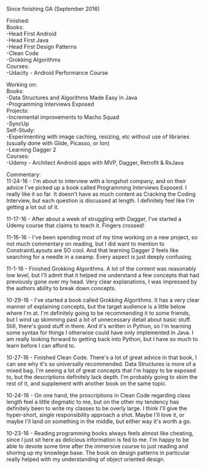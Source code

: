 Since finishing GA (September 2016)  

Finished:  
Books:  
-Head First Android  
-Head First Java  
-Head First Design Patterns  
-Clean Code  
-Grokking Algorithms  
Courses:  
-Udacity - Android Performance Course  


Working on:  
Books:  
-Data Structures and Algorithms Made Easy In Java  
-Programming Interviews Exposed  
Projects:  
-Incremental improvements to Macho Squad  
-SyncUp  
Self-Study:  
-Experimenting with image caching, resizing, etc without use of libraries (usually done with Glide, Picasso, or Ion)  
-Learning Dagger 2  
Courses:  
-Udemy - Architect Android apps with MVP, Dagger, Retrofit & RxJava  


Commentary:  
11-24-16 - I'm about to interview with a longshot company, and on their advice I've picked up a book called Programming Interviews Exposed.  I really like it so far.  It doesn't have as much content as Cracking the Coding Interview, but each question is discussed at length.  I definitely feel like I'm getting a lot out of it.  

11-17-16 - After about a week of struggling with Dagger, I've started a Udemy course that claims to teach it.  Fingers crossed!  

11-16-16 - I've been spending most of my time working on a new project, so not much commentary on reading, but I did want to mention to ConstraintLayouts are SO cool.  And that learning Dagger 2 feels like searching for a needle in a swamp.  Every aspect is just deeply confusing.  

11-1-16 - Finished Grokking Algorithms. A lot of the content was reasonably low level, but I'll admit that it helped me understand a few concepts that had previously gone over my head. Very clear explanations, I was impressed by the authors ability to break down concepts.  

10-29-16 - I've started a book called Grokking Algorithms. It has a very clear manner of explaining concepts, but the target audience is a little below where I'm at. I'm definitely going to be recommending it to some friends, but I wind up skimming past a lot of unnecessary detail about basic stuff. Still, there's good stuff in there. And it's written in Python, so I'm learning some syntax for things I otherwise could have only implemented in Java. I am really looking forward to getting back into Python, but I have so much to learn before I can afford to.  

10-27-16 - Finished Clean Code. There's a lot of great advice in that book, I can see why it's so universally recommended. Data Structures is more of a mixed bag. I'm seeing a lot of great concepts that I'm happy to be exposed to, but the descriptions definitely lack depth. I'm probably going to skim the rest of it, and supplement with another book on the same topic.

10-24-16 - On one hand, the proscriptions in Clean Code regarding class length feel a little dogmatic to me, but on the other my tendency has definitely been to write my classes to be overly large. I think I'll give the hyper-short, single responsibility approach a shot. Maybe I'll love it, or maybe I'll land on something in the middle, but either way it's worth a go.  

10-23-16 - Reading programming books always feels almost like cheating, since I just sit here as delicious information is fed to me. I'm happy to be able to devote some time after the immersive course to just reading and shoring up my knowlege base. The book on design patterns in particular really helped with my understanding of object oriented design.  

